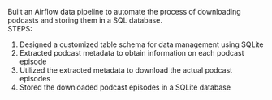 Built an Airflow data pipeline to automate the process of downloading podcasts and storing them in a SQL database.  
STEPS:  
1. Designed a customized table schema for data management using SQLite
2. Extracted podcast metadata to obtain information on each podcast episode
3. Utilized the extracted metadata to download the actual podcast episodes
4. Stored the downloaded podcast episodes in a SQLite database
